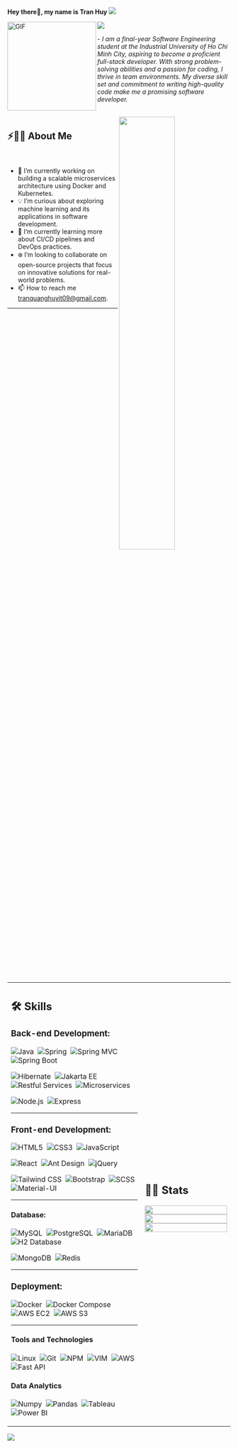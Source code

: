 <b>Hey there👋, my name is Tran Huy</b>
<img src="https://user-images.githubusercontent.com/73097560/115834477-dbab4500-a447-11eb-908a-139a6edaec5c.gif">
<br>
<div style="align:left;">
<img alt="GIF" src="https://i.pinimg.com/originals/9e/a7/2e/9ea72ef078139ced289852e8a4ea0c5c.gif" width = 200 align="left"/>
<img src="https://readme-typing-svg.herokuapp.com?font=Architects+Daughter&color=22EBF7&size=25&center=false&lines=hey!+its+Tran+Huy;Full+stack+web+developer...;Software+Enginee+Enthusiast...;Contact:+tranquanghuyit09@gmail.com" />
</div>
 <p>- <i>I am a final-year Software Engineering student at the Industrial University of Ho Chi Minh City, aspiring to become a proficient full-stack developer. With strong problem-solving abilities and a passion for coding, I thrive in team environments. My diverse skill set and commitment to writing high-quality code make me a promising software developer.</i></p>
<br>

<img src="https://user-images.githubusercontent.com/89788120/167628634-549d2bdd-609e-4275-85af-1e1974da64ca.gif" width="50%" align="right" />

## ⚡🙋‍♂️ About Me

</br>

- 🔧 I’m currently working on building a scalable microservices architecture using Docker and Kubernetes.
- 💡 I’m curious about exploring machine learning and its applications in software development.
- 📖 I’m currently learning more about CI/CD pipelines and DevOps practices.
- ❄️ I’m looking to collaborate on open-source projects that focus on innovative solutions for real-world problems.
- 📫 How to reach me tranquanghuyit09@gmail.com.

<hr>


</br>


<table width="100%" >

 <tr>
    <td width="60%">
     
## 🛠️ Skills

### Back-end Development:

![Java](https://img.shields.io/badge/Java-007396?style=for-the-badge&logo=Java&logoColor=white)&nbsp;
![Spring](https://img.shields.io/badge/Spring-6DB33F?style=for-the-badge&logo=Spring&logoColor=white)&nbsp;
![Spring MVC](https://img.shields.io/badge/Spring%20MVC-6DB33F?style=for-the-badge&logo=Spring&logoColor=white)&nbsp;
![Spring Boot](https://img.shields.io/badge/Spring%20Boot-6DB33F?style=for-the-badge&logo=Spring&logoColor=white)&nbsp;

![Hibernate](https://img.shields.io/badge/Hibernate-59666C?style=for-the-badge&logo=Hibernate&logoColor=white)&nbsp;
![Jakarta EE](https://img.shields.io/badge/Jakarta%20EE-007396?style=for-the-badge&logo=JakartaEE&logoColor=white)&nbsp;
![Restful Services](https://img.shields.io/badge/Restful%20Services-009688?style=for-the-badge)&nbsp;
![Microservices](https://img.shields.io/badge/Microservices-007396?style=for-the-badge)&nbsp;

![Node.js](https://img.shields.io/badge/Node.js-339933?style=for-the-badge&logo=Node.js&logoColor=white)&nbsp;
![Express](https://img.shields.io/badge/Express-000000?style=for-the-badge&logo=Express&logoColor=white)&nbsp;

<hr>

### Front-end Development:
![HTML5](https://img.shields.io/badge/HTML5-%23E34F26?style=for-the-badge&logo=html5&logoColor=white)&nbsp;
![CSS3](https://img.shields.io/badge/CSS3-%231572B6?style=for-the-badge&logo=css3&logoColor=white)&nbsp;
![JavaScript](https://img.shields.io/badge/JavaScript-%23F7DF1E?style=for-the-badge&logo=javascript&logoColor=black)&nbsp;

![React](https://img.shields.io/badge/React-%2361DAFB?style=for-the-badge&logo=react&logoColor=white)&nbsp;
![Ant Design](https://img.shields.io/badge/Ant%20Design-0170FE?style=for-the-badge&logo=Ant%20Design&logoColor=white)&nbsp;
![jQuery](https://img.shields.io/badge/jQuery-%230769AD?style=for-the-badge&logo=jquery&logoColor=white)&nbsp;

![Tailwind CSS](https://img.shields.io/badge/Tailwind%20CSS-38B2AC?style=for-the-badge&logo=tailwind-css&logoColor=white)&nbsp;
![Bootstrap](https://img.shields.io/badge/Bootstrap-563D7C?style=for-the-badge&logo=bootstrap&logoColor=white)&nbsp;
![SCSS](https://img.shields.io/badge/SCSS-CC6699?style=for-the-badge&logo=Sass&logoColor=white)&nbsp;
![Material-UI](https://img.shields.io/badge/Material--UI-0081CB?style=for-the-badge&logo=Material-UI&logoColor=white)&nbsp;

<hr>

#### Database:

![MySQL](https://img.shields.io/badge/MySQL-4479A1?style=for-the-badge&logo=MySQL&logoColor=white)&nbsp;
![PostgreSQL](https://img.shields.io/badge/PostgreSQL-4169E1?style=for-the-badge&logo=PostgreSQL&logoColor=white)&nbsp;
![MariaDB](https://img.shields.io/badge/MariaDB-003545?style=for-the-badge&logo=MariaDB&logoColor=white)&nbsp;
![H2 Database](https://img.shields.io/badge/H2-007396?style=for-the-badge&logo=H2&logoColor=white)&nbsp;

![MongoDB](https://img.shields.io/badge/MongoDB-47A248?style=for-the-badge&logo=MongoDB&logoColor=white)&nbsp;
![Redis](https://img.shields.io/badge/Redis-DC382D?style=for-the-badge&logo=Redis&logoColor=white)&nbsp;

<hr>

### Deployment:
![Docker](https://img.shields.io/badge/Docker-2496ED?style=for-the-badge&logo=Docker&logoColor=white)&nbsp;
![Docker Compose](https://img.shields.io/badge/Docker%20Compose-2496ED?style=for-the-badge&logo=Docker&logoColor=white)&nbsp;
![AWS EC2](https://img.shields.io/badge/AWS%20EC2-232F3E?style=for-the-badge&logo=Amazon%20AWS&logoColor=white)&nbsp;
![AWS S3](https://img.shields.io/badge/AWS%20S3-569A31?style=for-the-badge&logo=Amazon%20S3&logoColor=white)&nbsp;

<hr>

#### Tools and Technologies


![Linux](https://img.shields.io/badge/Linux-05122A?style=flat&logo=linux&logoColor=white)&nbsp;
![Git](https://img.shields.io/badge/-Git-05122A?style=flat&logo=git)&nbsp;
![NPM](https://img.shields.io/badge/npm-CB3837?style=flat&logo=npm&logoColor=white)&nbsp;
![VIM](https://img.shields.io/badge/VIM-%2311AB00.svg?&style=flat&logo=vim&logoColor=white)&nbsp;
![AWS](https://img.shields.io/badge/Amazon_AWS-232F3E?style=flat&logo=amazon-aws&logoColor=white)&nbsp;
![Fast API](https://img.shields.io/badge/fastapi-109989?style=flat&logo=FASTAPI&logoColor=white)

<!-- ![PyPI](https://img.shields.io/badge/pypi-3775A9?style=flat&logo=pypi&logoColor=white)&nbsp; -->


#### Data Analytics 

![Numpy](https://img.shields.io/badge/Numpy-777BB4?style=flat&logo=numpy&logoColor=white)&nbsp;
![Pandas](https://img.shields.io/badge/Pandas-2C2D72?style=flat&logo=pandas&logoColor=white)&nbsp;<!-- ![Docker](https://img.shields.io/badge/Docker-2CA5E0?style=flat&logo=docker&logoColor=white)&nbsp; -->
![Tableau](https://img.shields.io/badge/Tableau-E97627?style=flat&logo=Tableau&logoColor=white)&nbsp;
![Power BI](https://img.shields.io/badge/PowerBI-F2C811?style=flat&logo=Power%20BI&logoColor=white)
     
</td>
    <td>
  
## 📄📜 Stats


<p align="center">
  <img width="100%" src="https://github-readme-stats.vercel.app/api?username=tranquanghuy-09&theme=algolia&show_icons=true&bg_color=transparent&title_color=navy&text_color=black" />
 </br>
  <img width="100%" src="https://github-readme-streak-stats.herokuapp.com/?user=tranquanghuy-09"/>
 </br>
  <img width="100%" src="https://github-readme-stats.vercel.app/api/top-langs/?username=tranquanghuy-09&exclude_repo=Portfolio,HomePal&langs_count=7&layout=compact&bg_color=transparent" />
</p>
     
  </td>
 </tr>
</table>

<img src="https://user-images.githubusercontent.com/73097560/115834477-dbab4500-a447-11eb-908a-139a6edaec5c.gif">
